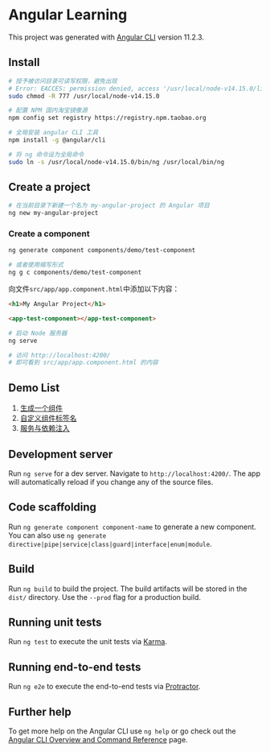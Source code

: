 # Angular Learning

This project was generated with [Angular CLI](https://github.com/angular/angular-cli) version 11.2.3.

## Install

```sh
# 授予被访问目录可读写权限，避免出现 
# Error: EACCES: permission denied, access '/usr/local/node-v14.15.0/lib/node_modules' 的错误
sudo chmod -R 777 /usr/local/node-v14.15.0

# 配置 NPM 国内淘宝镜像源
npm config set registry https://registry.npm.taobao.org

# 全局安装 angular CLI 工具
npm install -g @angular/cli

# 将 ng 命令设为全局命令
sudo ln -s /usr/local/node-v14.15.0/bin/ng /usr/local/bin/ng
```

## Create a project

```sh
# 在当前目录下新建一个名为 my-angular-project 的 Angular 项目
ng new my-angular-project
```

### Create a component

```sh
ng generate component components/demo/test-component

# 或者使用缩写形式
ng g c components/demo/test-component
```

向文件`src/app/app.component.html`中添加以下内容：

```html
<h1>My Angular Project</h1>

<app-test-component></app-test-component>
```

```sh
# 启动 Node 服务器
ng serve

# 访问 http://localhost:4200/
# 即可看到 src/app/app.component.html 的内容
```

## Demo List

1. [生成一个组件](./docs/1-generate-a-component.md)
2. [自定义组件标签名](docs/2-customize-the-component-name.md)
3. [服务与依赖注入](docs/3-service-and-dependency-injection.md)

## Development server

Run `ng serve` for a dev server. Navigate to `http://localhost:4200/`. The app will automatically reload if you change any of the source files.

## Code scaffolding

Run `ng generate component component-name` to generate a new component. You can also use `ng generate directive|pipe|service|class|guard|interface|enum|module`.

## Build

Run `ng build` to build the project. The build artifacts will be stored in the `dist/` directory. Use the `--prod` flag for a production build.

## Running unit tests

Run `ng test` to execute the unit tests via [Karma](https://karma-runner.github.io).

## Running end-to-end tests

Run `ng e2e` to execute the end-to-end tests via [Protractor](http://www.protractortest.org/).

## Further help

To get more help on the Angular CLI use `ng help` or go check out the [Angular CLI Overview and Command Reference](https://angular.io/cli) page.
